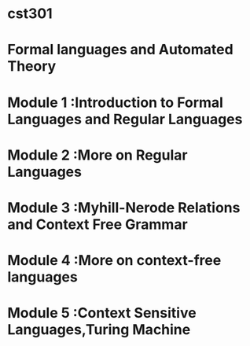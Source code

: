 # cst301
# Formal languages and Automated Theory

# Module 1 :Introduction to Formal Languages and Regular Languages
# Module 2 :More on Regular Languages
# Module 3 :Myhill-Nerode Relations and Context Free Grammar
# Module 4 :More on context-free languages
# Module 5 :Context Sensitive Languages,Turing Machine